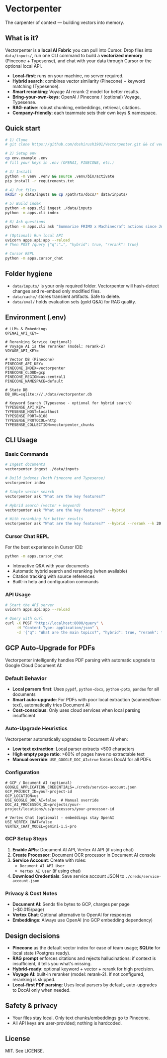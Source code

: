 # Vectorpenter
The carpenter of context — building vectors into memory.

## What is it?
Vectorpenter is a **local AI Fabric** you can pull into Cursor. Drop files into `data/inputs/`, run one CLI command to build a **vectorized memory** (Pinecone + Typesense), and chat with your data through Cursor or the optional local API.

- **Local-first**: runs on your machine, no server required.
- **Hybrid search**: combines vector similarity (Pinecone) + keyword matching (Typesense).
- **Smart reranking**: Voyage AI rerank-2 model for better results.
- **Bring-your-own-keys**: OpenAI / Pinecone / (optional) Voyage, Typesense.
- **RAG-native**: robust chunking, embeddings, retrieval, citations.
- **Company-friendly**: each teammate sets their own keys & namespace.

## Quick start
```bash
# 1) Clone
# git clone https://github.com/doshirush1901/Vectorpenter.git && cd vectorpenter

# 2) Setup env
cp env.example .env
# fill your keys in .env (OPENAI, PINECONE, etc.)

# 3) Install
python -m venv .venv && source .venv/bin/activate
pip install -r requirements.txt

# 4) Put files
mkdir -p data/inputs && cp /path/to/docs/* data/inputs/

# 5) Build index
python -m apps.cli ingest ./data/inputs
python -m apps.cli index

# 6) Ask questions
python -m apps.cli ask "Summarize FRIMO x Machinecraft actions since July 2025" --hybrid --rerank

# (Optional) Run local API
uvicorn apps.api:app --reload
# Then POST /query {"q":"…", "hybrid": true, "rerank": true}

# Cursor REPL
python -m apps.cursor_chat
```

## Folder hygiene
- `data/inputs/` is your only required folder. Vectorpenter will hash-detect changes and re-embed only modified files.
- `data/cache/` stores transient artifacts. Safe to delete.
- `data/eval/` holds evaluation sets (gold Q&A) for RAG quality.

## Environment (.env)
```
# LLMs & Embeddings
OPENAI_API_KEY=

# Reranking Service (optional)
# Voyage AI is the reranker (model: rerank-2)
VOYAGE_API_KEY=

# Vector DB (Pinecone)
PINECONE_API_KEY=
PINECONE_INDEX=vectorpenter
PINECONE_CLOUD=gcp
PINECONE_REGION=us-central1
PINECONE_NAMESPACE=default

# State DB
DB_URL=sqlite:///./data/vectorpenter.db

# Keyword Search (Typesense - optional for hybrid search)
TYPESENSE_API_KEY=
TYPESENSE_HOST=localhost
TYPESENSE_PORT=8108
TYPESENSE_PROTOCOL=http
TYPESENSE_COLLECTION=vectorpenter_chunks
```

## CLI Usage

### Basic Commands
```bash
# Ingest documents
vectorpenter ingest ./data/inputs

# Build indexes (both Pinecone and Typesense)
vectorpenter index

# Simple vector search
vectorpenter ask "What are the key features?"

# Hybrid search (vector + keyword)
vectorpenter ask "What are the key features?" --hybrid

# With reranking for better results
vectorpenter ask "What are the key features?" --hybrid --rerank --k 20
```

### Cursor Chat REPL
For the best experience in Cursor IDE:
```bash
python -m apps.cursor_chat
```
- Interactive Q&A with your documents
- Automatic hybrid search and reranking (when available)
- Citation tracking with source references
- Built-in help and configuration commands

### API Usage
```bash
# Start the API server
uvicorn apps.api:app --reload

# Query with curl
curl -X POST "http://localhost:8000/query" \
     -H "Content-Type: application/json" \
     -d '{"q": "What are the main topics?", "hybrid": true, "rerank": true, "k": 12}'
```

## GCP Auto-Upgrade for PDFs

Vectorpenter intelligently handles PDF parsing with automatic upgrade to Google Cloud Document AI:

### **Default Behavior**
- **Local parsers first**: Uses `pypdf`, `python-docx`, `python-pptx`, `pandas` for all documents
- **Smart auto-upgrade**: For PDFs with poor local extraction (scanned/low-text), automatically tries Document AI
- **Cost-conscious**: Only uses cloud services when local parsing insufficient

### **Auto-Upgrade Heuristics**
Vectorpenter automatically upgrades to Document AI when:
- **Low text extraction**: Local parser extracts <500 characters
- **High empty page ratio**: >60% of pages have no extractable text
- **Manual override**: `USE_GOOGLE_DOC_AI=true` forces DocAI for all PDFs

### **Configuration**
```env
# GCP / Document AI (optional)
GOOGLE_APPLICATION_CREDENTIALS=./creds/service-account.json
GCP_PROJECT_ID=your-project-id
GCP_LOCATION=us
USE_GOOGLE_DOC_AI=false  # Manual override
DOC_AI_PROCESSOR_ID=projects/your-project/locations/us/processors/your-processor-id

# Vertex Chat (optional) - embeddings stay OpenAI
USE_VERTEX_CHAT=false
VERTEX_CHAT_MODEL=gemini-1.5-pro
```

### **GCP Setup Steps**
1. **Enable APIs**: Document AI API, Vertex AI API (if using chat)
2. **Create Processor**: Document OCR processor in Document AI console
3. **Service Account**: Create with roles:
   - `Document AI API User`
   - `Vertex AI User` (if using chat)
4. **Download Credentials**: Save service account JSON to `./creds/service-account.json`

### **Privacy & Cost Notes**
- **Document AI**: Sends file bytes to GCP, charges per page (~$0.015/page)
- **Vertex Chat**: Optional alternative to OpenAI for responses
- **Embeddings**: Always use OpenAI (no GCP embedding dependency)

## Design decisions
- **Pinecone** as the default vector index for ease of team usage; **SQLite** for local state (Postgres ready).
- **RAG prompt** enforces citations and rejects hallucinations: if context is insufficient, it tells you what's missing.
- **Hybrid-ready**: optional keyword + vector + rerank for high precision.
- **Voyage AI**: built-in reranker (model: rerank-2). If not configured, reranking is skipped.
- **Local-first PDF parsing**: Uses local parsers by default, auto-upgrades to DocAI only when needed.

## Safety & privacy
- Your files stay local. Only text chunks/embeddings go to Pinecone.
- All API keys are user-provided; nothing is hardcoded.

## License
MIT. See LICENSE.
